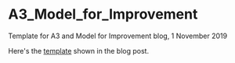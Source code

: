 # A3_Model_for_Improvement
Template for A3 and Model for Improvement blog, 1 November 2019

Here's the [template](https://github.com/klittle314/A3_Model_for_Improvement/blob/master/a3_word_template_MforI_edits%202.doc) shown in the blog post.
